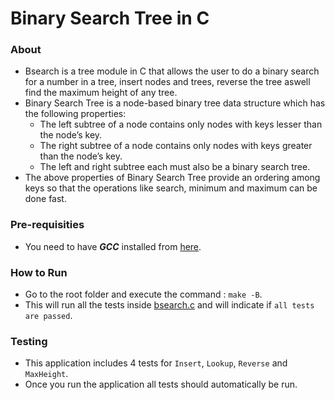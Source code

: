 # Binary Search Tree in C

### About
* Bsearch is a tree module in C that allows the user to do a binary search for a number in a tree, insert nodes and trees, reverse the tree aswell find the maximum height of any tree.
* Binary Search Tree is a node-based binary tree data structure which has the following properties:
    * The left subtree of a node contains only nodes with keys lesser than the node’s key.
    * The right subtree of a node contains only nodes with keys greater than the node’s key.
    * The left and right subtree each must also be a binary search tree.
* The above properties of Binary Search Tree provide an ordering among keys so that the operations like search, minimum and maximum can be done fast. 


### Pre-requisities 
* You need to have ***GCC*** installed from [here](https://gcc.gnu.org/install/).

### How to Run
* Go to the root folder and execute the command : ```make -B```.
* This will run all the tests inside [bsearch.c](bsearch.c) and will indicate if ```all tests are passed```.

### Testing 
* This application includes 4 tests for ```Insert```, ```Lookup```, ```Reverse``` and ```MaxHeight```.
* Once you run the application all tests should automatically be run. 


